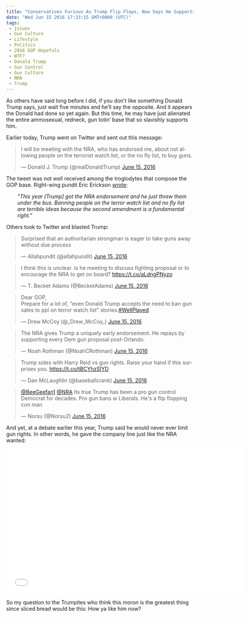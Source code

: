 ```yaml
---
title: "Conservatives Furious As Trump Flip Flops, Now Says He Supports Gun Control"
date: "Wed Jun 15 2016 17:33:15 GMT+0000 (UTC)"
tags: 
 - Issues
 - Gun Culture
 - Lifestyle
 - Politics
 - 2016 GOP Hopefuls
 - WTF?
 - Donald Trump
 - Gun Control
 - Gun Culture
 - NRA
 - Trump
---
```

<p><!--OffDef--></p><p><!--Ads1--></p><p>As others have said long before I did, if you don&#x2019;t like something Donald Trump says, just wait five minutes and he&#x2019;ll say the opposite. And it appears the Donald had done so yet again. But this time, he may have just alienated the entire ammosexual, redneck, gun totin&#x2019; base that so slavishly supports him.</p><p>Earlier today, Trump went on Twitter and sent out this message:</p><blockquote class="twitter-tweet" data-width="500"><p lang="en" dir="ltr">I will be meeting with the NRA, who has endorsed me, about not allowing people on the terrorist watch list, or the no fly list, to buy guns.</p>
<p>&#x2014; Donald J. Trump (@realDonaldTrump) <a href="https://twitter.com/realDonaldTrump/status/743078235408195584" onclick="__gaTracker(&apos;send&apos;, &apos;event&apos;, &apos;outbound-article&apos;, &apos;https://twitter.com/realDonaldTrump/status/743078235408195584&apos;, &apos;June 15, 2016&apos;);">June 15, 2016</a></p></blockquote><p><script async src="//platform.twitter.com/widgets.js" charset="utf-8"></script></p><p>The tweet was not well received among the troglodytes that compose the GOP base. Right-wing pundit Eric Erickson <a href="http://theresurgent.com/donald-trump-just-caved-on-gun-control/" onclick="__gaTracker(&apos;send&apos;, &apos;event&apos;, &apos;outbound-article&apos;, &apos;http://theresurgent.com/donald-trump-just-caved-on-gun-control/&apos;, &apos;wrote&apos;);" target="_blank">wrote</a>:</p><p style="padding-left: 30px;"><em>&#x201C;This year [Trump]&#xA0;got the NRA endorsement and he just threw them under the bus.&#xA0;Banning people on the terror watch list and no fly list are terrible ideas because the second amendment is a fundamental right.&#x201D;</em></p><p>Others took to Twitter and blasted Trump:</p><blockquote class="twitter-tweet" data-width="500"><p lang="en" dir="ltr">Surprised that an authoritarian strongman is eager to take guns away without due process</p>
<p>&#x2014; Allahpundit (@allahpundit) <a href="https://twitter.com/allahpundit/status/743084346819502081" onclick="__gaTracker(&apos;send&apos;, &apos;event&apos;, &apos;outbound-article&apos;, &apos;https://twitter.com/allahpundit/status/743084346819502081&apos;, &apos;June 15, 2016&apos;);">June 15, 2016</a></p></blockquote><p><script async src="//platform.twitter.com/widgets.js" charset="utf-8"></script></p><blockquote class="twitter-tweet" data-width="500"><p lang="en" dir="ltr">I think this is unclear. Is he meeting to discuss fighting proposal or to encourage the NRA to get on board? <a href="https://t.co/aLdngPNyzo" onclick="__gaTracker(&apos;send&apos;, &apos;event&apos;, &apos;outbound-article&apos;, &apos;https://t.co/aLdngPNyzo&apos;, &apos;https://t.co/aLdngPNyzo&apos;);">https://t.co/aLdngPNyzo</a></p>
<p>&#x2014; T. Becket Adams (@BecketAdams) <a href="https://twitter.com/BecketAdams/status/743080921847504896" onclick="__gaTracker(&apos;send&apos;, &apos;event&apos;, &apos;outbound-article&apos;, &apos;https://twitter.com/BecketAdams/status/743080921847504896&apos;, &apos;June 15, 2016&apos;);">June 15, 2016</a></p></blockquote><p><script async src="//platform.twitter.com/widgets.js" charset="utf-8"></script></p><p><script async src="//platform.twitter.com/widgets.js" charset="utf-8"></script></p><blockquote class="twitter-tweet" data-width="500"><p lang="en" dir="ltr">Dear GOP, <br>Prepare for a lot of, &quot;even Donald Trump accepts the need to ban gun sales to ppl on terror watch list&quot; stories.<a href="https://twitter.com/hashtag/WellPlayed?src=hash" onclick="__gaTracker(&apos;send&apos;, &apos;event&apos;, &apos;outbound-article&apos;, &apos;https://twitter.com/hashtag/WellPlayed?src=hash&apos;, &apos;#WellPlayed&apos;);">#WellPlayed</a></p>
<p>&#x2014; Drew McCoy (@_Drew_McCoy_) <a href="https://twitter.com/_Drew_McCoy_/status/743081674431299586" onclick="__gaTracker(&apos;send&apos;, &apos;event&apos;, &apos;outbound-article&apos;, &apos;https://twitter.com/_Drew_McCoy_/status/743081674431299586&apos;, &apos;June 15, 2016&apos;);">June 15, 2016</a></p></blockquote><p><script async src="//platform.twitter.com/widgets.js" charset="utf-8"></script></p><blockquote class="twitter-tweet" data-width="500"><p lang="en" dir="ltr">The NRA gives Trump a uniquely early endorsement. He repays by supporting every Dem gun proposal post-Orlando.</p>
<p>&#x2014; Noah Rothman (@NoahCRothman) <a href="https://twitter.com/NoahCRothman/status/743080588358340608" onclick="__gaTracker(&apos;send&apos;, &apos;event&apos;, &apos;outbound-article&apos;, &apos;https://twitter.com/NoahCRothman/status/743080588358340608&apos;, &apos;June 15, 2016&apos;);">June 15, 2016</a></p></blockquote><p><script async src="//platform.twitter.com/widgets.js" charset="utf-8"></script></p><blockquote class="twitter-tweet" data-width="500"><p lang="en" dir="ltr">Trump sides with Harry Reid vs gun rights. Raise your hand if this surprises you. <a href="https://t.co/tBCYhzSIYD" onclick="__gaTracker(&apos;send&apos;, &apos;event&apos;, &apos;outbound-article&apos;, &apos;https://t.co/tBCYhzSIYD&apos;, &apos;https://t.co/tBCYhzSIYD&apos;);">https://t.co/tBCYhzSIYD</a></p>
<p>&#x2014; Dan McLaughlin (@baseballcrank) <a href="https://twitter.com/baseballcrank/status/743079928971812864" onclick="__gaTracker(&apos;send&apos;, &apos;event&apos;, &apos;outbound-article&apos;, &apos;https://twitter.com/baseballcrank/status/743079928971812864&apos;, &apos;June 15, 2016&apos;);">June 15, 2016</a></p></blockquote><p><script async src="//platform.twitter.com/widgets.js" charset="utf-8"></script></p><blockquote class="twitter-tweet" data-width="500"><p lang="en" dir="ltr"><a href="https://twitter.com/BeeGeefan1" onclick="__gaTracker(&apos;send&apos;, &apos;event&apos;, &apos;outbound-article&apos;, &apos;https://twitter.com/BeeGeefan1&apos;, &apos;@BeeGeefan1&apos;);">@BeeGeefan1</a> <a href="https://twitter.com/NRA" onclick="__gaTracker(&apos;send&apos;, &apos;event&apos;, &apos;outbound-article&apos;, &apos;https://twitter.com/NRA&apos;, &apos;@NRA&apos;);">@NRA</a> Its true Trump has been a pro gun control Democrat for decades. Pro gun bans w Liberals. He&apos;s a flip flopping con man</p>
<p>&#x2014; Norsu (@Norsu2) <a href="https://twitter.com/Norsu2/status/743096597421006848" onclick="__gaTracker(&apos;send&apos;, &apos;event&apos;, &apos;outbound-article&apos;, &apos;https://twitter.com/Norsu2/status/743096597421006848&apos;, &apos;June 15, 2016&apos;);">June 15, 2016</a></p></blockquote><p><script async src="//platform.twitter.com/widgets.js" charset="utf-8"></script></p><p>And yet, at a debate earlier this year, Trump said he would never ever limit gun rights. In other words, he gave the company line just like the NRA wanted:</p><p><span class="embed-youtube" style="text-align:center; display: block;"><iframe class="youtube-player" type="text/html" width="640" height="390" src="//www.youtube.com/embed/LLCKeXuWJ80?version=3&amp;rel=1&amp;fs=1&amp;autohide=2&amp;showsearch=0&amp;showinfo=1&amp;iv_load_policy=1&amp;wmode=transparent" allowfullscreen="true" style="border:0;"></iframe></span></p><p><!--Ads2--></p><p>So my question to the Trumpites who think this moron is the greatest thing since sliced bread would be this: How ya like him now?</p>